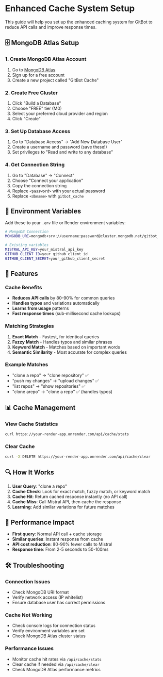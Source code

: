# Enhanced Cache System Setup

This guide will help you set up the enhanced caching system for GitBot to reduce API calls and improve response times.

## 🗄️ MongoDB Atlas Setup

### 1. Create MongoDB Atlas Account
1. Go to [MongoDB Atlas](https://www.mongodb.com/atlas)
2. Sign up for a free account
3. Create a new project called "GitBot Cache"

### 2. Create Free Cluster
1. Click "Build a Database"
2. Choose "FREE" tier (M0)
3. Select your preferred cloud provider and region
4. Click "Create"

### 3. Set Up Database Access
1. Go to "Database Access" → "Add New Database User"
2. Create a username and password (save these!)
3. Set privileges to "Read and write to any database"

### 4. Get Connection String
1. Go to "Database" → "Connect"
2. Choose "Connect your application"
3. Copy the connection string
4. Replace `<password>` with your actual password
5. Replace `<dbname>` with `gitbot_cache`

## 🔧 Environment Variables

Add these to your `.env` file or Render environment variables:

```bash
# MongoDB Connection
MONGODB_URI=mongodb+srv://username:password@cluster.mongodb.net/gitbot_cache?retryWrites=true&w=majority

# Existing variables
MISTRAL_API_KEY=your_mistral_api_key
GITHUB_CLIENT_ID=your_github_client_id
GITHUB_CLIENT_SECRET=your_github_client_secret
```

## 🚀 Features

### Cache Benefits
- **Reduces API calls** by 80-90% for common queries
- **Handles typos** and variations automatically
- **Learns from usage** patterns
- **Fast response times** (sub-millisecond cache lookups)

### Matching Strategies
1. **Exact Match** - Fastest, for identical queries
2. **Fuzzy Match** - Handles typos and similar phrases
3. **Keyword Match** - Matches based on important words
4. **Semantic Similarity** - Most accurate for complex queries

### Example Matches
- "clone a repo" → "clone repository" ✅
- "push my changes" → "upload changes" ✅
- "list repos" → "show repositories" ✅
- "clone arepo" → "clone a repo" ✅ (handles typos)

## 📊 Cache Management

### View Cache Statistics
```bash
curl https://your-render-app.onrender.com/api/cache/stats
```

### Clear Cache
```bash
curl -X DELETE https://your-render-app.onrender.com/api/cache/clear
```

## 🔍 How It Works

1. **User Query**: "clone a repo"
2. **Cache Check**: Look for exact match, fuzzy match, or keyword match
3. **Cache Hit**: Return cached response instantly (no API call)
4. **Cache Miss**: Call Mistral API, then cache the response
5. **Learning**: Add similar variations for future matches

## 🎯 Performance Impact

- **First query**: Normal API call + cache storage
- **Similar queries**: Instant response from cache
- **API cost reduction**: 80-90% fewer calls to Mistral
- **Response time**: From 2-5 seconds to 50-100ms

## 🛠️ Troubleshooting

### Connection Issues
- Check MongoDB URI format
- Verify network access (IP whitelist)
- Ensure database user has correct permissions

### Cache Not Working
- Check console logs for connection status
- Verify environment variables are set
- Check MongoDB Atlas cluster status

### Performance Issues
- Monitor cache hit rates via `/api/cache/stats`
- Clear cache if needed via `/api/cache/clear`
- Check MongoDB Atlas performance metrics 